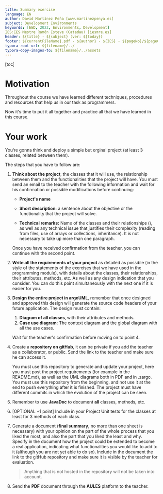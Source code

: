 ```yaml
---
title: Summary exercise
language: EN
author: David Martínez Peña [www.martinezpenya.es]
subject: Development Environments
keywords: [EED, 2022, Environments, Development]
IES:IES Mestre Ramón Esteve (Catadau) [iesmre.es]
header: ${title} - ${subject} (ver: ${today})
footer: ${currentFileName}.pdf - ${author} - ${IES} - ${pageNo}/${pageCount}
typora-root-url: ${filename}/../
typora-copy-images-to: ${filename}/../assets
---
```

[toc]

# Motivation

Throughout the course we have learned different techniques, procedures and resources that help us in our task as programmers.

Now it's time to put it all together and practice all that we have learned in this course.

# Your work

You're gonna think and deploy a simple but orginal project (at least 3 classes, related between them).

The steps that you have to follow are:

1. **Think about the project**, the classes that it will use, the relationship between them and the functionalities that the project will have. You must send an email to the teacher with the following information and wait for his confirmation or possible modifications before continuing:

   - **Project's name**

   - **Short description**: a sentence about the objective or the functionality that the project will solve.

   - **Technical remarks:** Name of the classes and their relationships (), as well as any technical issue that justifies their complexity (reading from files, use of arrays or collections, inheritance). It is not necessary to take up more than one paragraph.

   Once you have received confirmation from the teacher, you can continue with the second point.

2. **Write all the requirements of your project** as detailed as possible (in the style of the statements of the exercises that we have used in the programming module), with details about the classes, their relationships, their attributes, methods, etc. As well as any design indication that you consider. You can do this point simultaneously with the next one if it is easier for you.

3. **Design the entire project in argoUML**, remember that once designed and approved this design will generate the source code headers of your future application. The design must contain:

   1. **Diagram of all classes**, with their attributes and methods.
   2. **Case use diagram**: The context diagram and the global diagram with all the use cases.

   Wait for the teacher's confirmation before moving on to point 4.

4. Create a **repository on gitHub**, it can be private if you add the teacher as a collaborator, or public. Send the link to the teacher and make sure he can access it. 

   You must use this repository to generate and update your project, here you must post the project requirements (for example in the README.md), as well as the UML diagrams both in PDF and in .zargo. You must use this repository from the beginning, and not use it at the end to push everything after it is finished. The project must have different commits in which the evolution of the project can be seen.

5. Remember to use **JavaDoc** to document **all** classes, methods, etc.

6. [OPTIONAL +1 point] Include in your Project Unit tests for the classes at least for 3 methods of each class.

7. Generate a document (**final summary**, no more than one sheet is necessary) with your opinion on the part of the whole process that you liked the most, and also the part that you liked the least and why. Specify in the document how the project could be extended to become a real application, indicating what functionalities you would like to add to it (although you are not yet able to do so). Include in the document the link to the gitHub repository and make sure it is visible by the teacher for evaluation. 

   > Anything that is not hosted in the repository will not be taken into account.

8. Send the **PDF** document through the **AULES** platform to the teacher.
